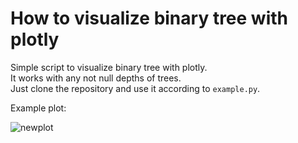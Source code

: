 # How to visualize binary tree with plotly
Simple script to visualize binary tree with plotly.  
It works with any not null depths of trees.  
Just clone the repository and use it according to `example.py`.  

Example plot:  

![newplot](https://user-images.githubusercontent.com/90173032/221956024-e235feee-e79b-4cbe-991d-38b4c4018b1f.png)


